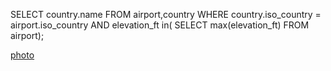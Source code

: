 SELECT country.name 
FROM airport,country
WHERE country.iso_country = airport.iso_country AND 
elevation_ft in(
SELECT max(elevation_ft)
FROM airport);

[photo](ex6_q8_photo.png)